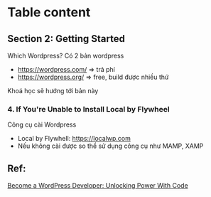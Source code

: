 # Table content

## Section 2: Getting Started
Which Wordpress? Có 2 bản wordpress

- https://wordpress.com/ => trả phí
- https://wordpress.org/ => free, build được nhiều thứ

Khoá học sẽ hướng tới bản này

### 4. If You're Unable to Install Local by Flywheel
Công cụ cài Wordpress
- Local by Flywhell: https://localwp.com
- Nếu không cài được so thể sử dụng công cụ như MAMP, XAMP

## Ref:
[Become a WordPress Developer: Unlocking Power With Code](https://www.udemy.com/course/become-a-wordpress-developer-php-javascript/?couponCode=2021PM25)
